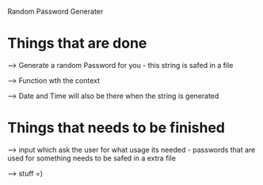 Random Password Generater 

# Things that are done 
--> Generate a random Password for you 
    - this string is safed in a file 
 
 --> Function wth the context

 --> Date and Time will also be there when the string is generated

# Things that needs to be finished 
--> input which ask the user for what usage its needed
    - passwords that are used for something needs to be safed in a extra file

--> stuff =)
